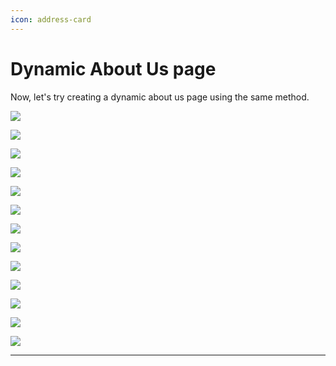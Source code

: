 ```yaml
---
icon: address-card
---
```


# Dynamic About Us page

Now, let's try creating a dynamic about us page using the same method.

![](https://i.imgur.com/etuQirz.png)

![](https://i.imgur.com/EXqA2D6.png)

![](https://i.imgur.com/0FXcD63.png)

![](https://i.imgur.com/e2NS9HA.png)

![](https://i.imgur.com/HzQhSjR.png)

![](https://i.imgur.com/qrih9H1.png)

![](https://i.imgur.com/vrRGyOc.png)

![](https://i.imgur.com/u6vEPWI.png)

![](https://i.imgur.com/WxrO0K0.png)

![](https://i.imgur.com/LQzR1cK.png)

![](https://i.imgur.com/3wW7nv6.png)

![](https://i.imgur.com/zQ3lY3D.png)

![](https://i.imgur.com/KGdtQVL.png)

***
